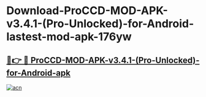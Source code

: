 # Download-ProCCD-MOD-APK-v3.4.1-(Pro-Unlocked)-for-Android-lastest-mod-apk-176yw

<h2><a href="https://apkcomod.com?title=ProCCD-MOD-APK-v3.4.1-(Pro-Unlocked)-for-Android">🔗👉 🔴 ProCCD-MOD-APK-v3.4.1-(Pro-Unlocked)-for-Android-apk </a></h2>

[![acn](https://github.com/user-attachments/assets/0f9c940e-d8b0-45ae-aac7-cd30a18b3e1c)](https://apkcomod.com?title=ProCCD-MOD-APK-v3.4.1-(Pro-Unlocked)-for-Android)
